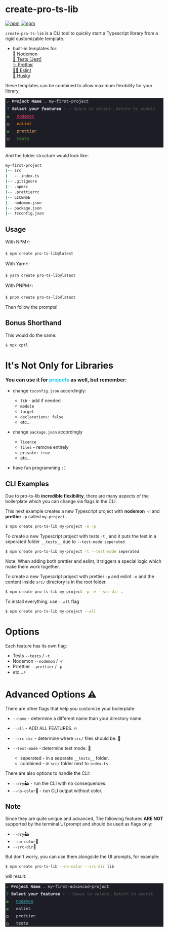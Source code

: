 # create-pro-ts-lib

[![npm](https://img.shields.io/npm/v/create-pro-ts-lib.svg)](https://www.npmjs.com/package/create-pro-ts-lib)
[![npm](https://img.shields.io/npm/l/create-pro-ts-lib.svg)](https://github.com/MatanelGordon/create-pro-ts-lib/master/LICENSE)

`create-pro-ts-lib` is a CLI tool to quickly start a Typescript library from a rigid customizable template.

- built-in templates for:
    <br/>[📂 Nodemon](https://nodemon.io/)
    <br/>[🧪 Tests [Jest]](https://jestjs.io/)
    <br/>[✨ Prettier](https://prettier.io/)
    <br/>[👮🏻‍ Eslint](https://eslint.org/)
    <br/>[🐶 Husky](https://github.com/typicode/husky)

these templates can be combined to allow maximum flexibility for your library.

<img src="./assets/example1.png" alt="Size Limit CLI" style="max-width: 500px">

And the folder structure would look like:

```bash
my-first-project
|-- src
|   -- index.ts
|-- .gitignore
|-- .npmrc
|-- .prettierrc
|-- LICENSE
|-- nodemon.json
|-- package.json
|-- tsconfig.json
```

## Usage

With NPM⚡:

```bash
$ npm create pro-ts-lib@latest
```

With Yarn⚡:

```bash
$ yarn create pro-ts-lib@latest
```

With PNPM⚡:

```bash
$ pnpm create pro-ts-lib@latest
```

Then follow the prompts!

## Bonus Shorthand

This would do the same:

```bash
$ npx cptl
```

# It's Not Only for Libraries

<p style="font-size: 16px; font-weight: bold">
    You can use it for <span style="color:#11CCEE">projects</span> as well, but remember:
</p>

-   change `tsconfig.json` accordingly:

    -   `lib` - add if needed
    -   `module`
    -   `target`
    -   `declarations: false`
    -   etc...

-   change `package.json` accordingly

    -   `licence`
    -   `files` - remove entirely
    -   `private: true`
    -   etc...

-   have fun programming `:)`

## CLI Examples

Due to pro-ts-lib <b>incredible flexibility</b>, there are many aspects of the boilerplate which you can change via
flags in the CLI.

This next example creates a new Typescript project with <b>nodemon</b> `-n` and <b>prettier</b> `-p` called `my-project`
.

```bash
$ npm create pro-ts-lib my-project -n -p
```

To create a new Typescript project with tests `-t` , and it puts the test in a seperated folder `__tests__` due
to `--test-mode seperated`

```bash
$ npm create pro-ts-lib my-project -t --test-mode seperated
```

Note: When adding both prettier and eslint, it triggers a special logic which make them work together.

To create a new Typescript project with prettier `-p` and eslint `-e` and the content inside `src/` directory is in the
root folder.

```bash
$ npm create pro-ts-lib my-project -p -e --src-dir .
```

To install everything, use `--all` flag

```bash
$ npm create pro-ts-lib my-project --all
```

# Options

Each feature has its own flag:

-   Tests `--tests` / `-t`
-   Nodemon `--nodemon` / `-n`
-   Prrettier `--prettier` / `-p`
-   etc...⚡

# Advanced Options ⚠️

There are other flags that help you customize your boilerplate:

-   `--name` - determine a different name than your directory name
-   `--all` - ADD ALL FEATURES. 🔥
-   `--src-dir` - determine where `src/` files should be. 📂

-   `--test-mode` - determine test mode. 🧪
    -   seperated - in a separate `__tests__` folder.
    -   combined - in `src/` folder next to `index.ts` .

There are also options to handle the CLI:

-   `--dry`🏜 - run the CLI with no consequences.
-   `--no-color`🎨 - run CLI output without color.

## Note

Since they are quite unique and advanced, The following features **ARE NOT** supported by the terminal UI prompt and
should be used as flags only:

-   `--dry`🏜
-   `--no-color`🎨
-   `--src-dir`📂

But don't worry, you can use them alongside the UI prompts, for example:

```bash
$ npm create pro-ts-lib --no-color --src-dir lib
```

will result:

<img src="./assets/example2.png" alt="Size Limit CLI" style="max-width: 500px">
